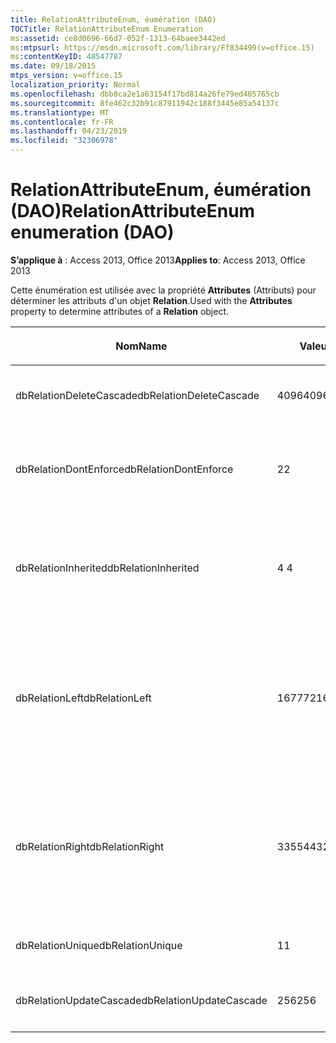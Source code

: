 ```yaml
---
title: RelationAttributeEnum, éumération (DAO)
TOCTitle: RelationAttributeEnum Enumeration
ms:assetid: ce8d0696-66d7-052f-1313-64baee3442ed
ms:mtpsurl: https://msdn.microsoft.com/library/Ff834499(v=office.15)
ms:contentKeyID: 48547787
ms.date: 09/18/2015
mtps_version: v=office.15
localization_priority: Normal
ms.openlocfilehash: dbb8ca2e1a63154f17bd814a26fe79ed405765cb
ms.sourcegitcommit: 8fe462c32b91c87911942c188f3445e85a54137c
ms.translationtype: MT
ms.contentlocale: fr-FR
ms.lasthandoff: 04/23/2019
ms.locfileid: "32306978"
---
```

# <a name="relationattributeenum-enumeration-dao"></a><span data-ttu-id="1eaa9-102">RelationAttributeEnum, éumération (DAO)</span><span class="sxs-lookup"><span data-stu-id="1eaa9-102">RelationAttributeEnum enumeration (DAO)</span></span>


<span data-ttu-id="1eaa9-103">**S’applique à** : Access 2013, Office 2013</span><span class="sxs-lookup"><span data-stu-id="1eaa9-103">**Applies to**: Access 2013, Office 2013</span></span>

<span data-ttu-id="1eaa9-104">Cette énumération est utilisée avec la propriété **Attributes** (Attributs) pour déterminer les attributs d'un objet **Relation**.</span><span class="sxs-lookup"><span data-stu-id="1eaa9-104">Used with the **Attributes** property to determine attributes of a **Relation** object.</span></span>

<table>
<colgroup>
<col style="width: 33%" />
<col style="width: 33%" />
<col style="width: 33%" />
</colgroup>
<thead>
<tr class="header">
<th><p><span data-ttu-id="1eaa9-105">Nom</span><span class="sxs-lookup"><span data-stu-id="1eaa9-105">Name</span></span></p></th>
<th><p><span data-ttu-id="1eaa9-106">Valeur</span><span class="sxs-lookup"><span data-stu-id="1eaa9-106">Value</span></span></p></th>
<th><p><span data-ttu-id="1eaa9-107">Description</span><span class="sxs-lookup"><span data-stu-id="1eaa9-107">Description</span></span></p></th>
</tr>
</thead>
<tbody>
<tr class="odd">
<td><p><span data-ttu-id="1eaa9-108">dbRelationDeleteCascade</span><span class="sxs-lookup"><span data-stu-id="1eaa9-108">dbRelationDeleteCascade</span></span></p></td>
<td><p><span data-ttu-id="1eaa9-109">4096</span><span class="sxs-lookup"><span data-stu-id="1eaa9-109">4096</span></span></p></td>
<td><p><span data-ttu-id="1eaa9-110">Suppressions en cascade</span><span class="sxs-lookup"><span data-stu-id="1eaa9-110">Deletions cascade</span></span></p></td>
</tr>
<tr class="even">
<td><p><span data-ttu-id="1eaa9-111">dbRelationDontEnforce</span><span class="sxs-lookup"><span data-stu-id="1eaa9-111">dbRelationDontEnforce</span></span></p></td>
<td><p><span data-ttu-id="1eaa9-112">2</span><span class="sxs-lookup"><span data-stu-id="1eaa9-112">2</span></span></p></td>
<td><p><span data-ttu-id="1eaa9-113">Relation non appliquée (aucune intégrité référentielle)</span><span class="sxs-lookup"><span data-stu-id="1eaa9-113">Relationship not enforced (no referential integrity)</span></span></p></td>
</tr>
<tr class="odd">
<td><p><span data-ttu-id="1eaa9-114">dbRelationInherited</span><span class="sxs-lookup"><span data-stu-id="1eaa9-114">dbRelationInherited</span></span></p></td>
<td><p><span data-ttu-id="1eaa9-115">4 </span><span class="sxs-lookup"><span data-stu-id="1eaa9-115">4</span></span></p></td>
<td><p><span data-ttu-id="1eaa9-116">Une relation existe dans la base de données qui contient les deux tables attachées</span><span class="sxs-lookup"><span data-stu-id="1eaa9-116">Relationship exists in the database containing the two linked tables</span></span></p></td>
</tr>
<tr class="even">
<td><p><span data-ttu-id="1eaa9-117">dbRelationLeft</span><span class="sxs-lookup"><span data-stu-id="1eaa9-117">dbRelationLeft</span></span></p></td>
<td><p><span data-ttu-id="1eaa9-118">16777216</span><span class="sxs-lookup"><span data-stu-id="1eaa9-118">16777216</span></span></p></td>
<td><p><span data-ttu-id="1eaa9-p101">Microsoft Access uniquement. En mode Création, affiche une JOINTURE GAUCHE en tant que type de jointure par défaut.</span><span class="sxs-lookup"><span data-stu-id="1eaa9-p101">Microsoft Access only. In Design view, display a LEFT JOIN as the default join type.</span></span></p></td>
</tr>
<tr class="odd">
<td><p><span data-ttu-id="1eaa9-121">dbRelationRight</span><span class="sxs-lookup"><span data-stu-id="1eaa9-121">dbRelationRight</span></span></p></td>
<td><p><span data-ttu-id="1eaa9-122">33554432</span><span class="sxs-lookup"><span data-stu-id="1eaa9-122">33554432</span></span></p></td>
<td><p><span data-ttu-id="1eaa9-p102">Microsoft Access uniquement. En mode Création, affiche une JOINTURE DROITE en tant que type de jointure par défaut.</span><span class="sxs-lookup"><span data-stu-id="1eaa9-p102">Microsoft Access only. In Design view, display a RIGHT JOIN as the default join type.</span></span></p></td>
</tr>
<tr class="even">
<td><p><span data-ttu-id="1eaa9-125">dbRelationUnique</span><span class="sxs-lookup"><span data-stu-id="1eaa9-125">dbRelationUnique</span></span></p></td>
<td><p><span data-ttu-id="1eaa9-126">1</span><span class="sxs-lookup"><span data-stu-id="1eaa9-126">1</span></span></p></td>
<td><p><span data-ttu-id="1eaa9-127">Relation un-à-un</span><span class="sxs-lookup"><span data-stu-id="1eaa9-127">One-to-one relationship</span></span></p></td>
</tr>
<tr class="odd">
<td><p><span data-ttu-id="1eaa9-128">dbRelationUpdateCascade</span><span class="sxs-lookup"><span data-stu-id="1eaa9-128">dbRelationUpdateCascade</span></span></p></td>
<td><p><span data-ttu-id="1eaa9-129">256</span><span class="sxs-lookup"><span data-stu-id="1eaa9-129">256</span></span></p></td>
<td><p><span data-ttu-id="1eaa9-130">Mises à jour en cascade</span><span class="sxs-lookup"><span data-stu-id="1eaa9-130">Updates cascade</span></span></p></td>
</tr>
</tbody>
</table>


